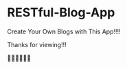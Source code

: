 # RESTful-Blog-App
Create Your Own Blogs with This App!!!!







Thanks for viewing!!!






🙏🙏🙏🙏🙏🙏
